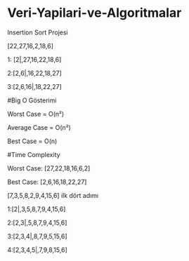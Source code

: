 # Veri-Yapilari-ve-Algoritmalar

 Insertion Sort Projesi
 
[22,27,16,2,18,6] 

1: [2|,27,16,22,18,6]

2:[2,6|,16,22,18,27]

3:[2,6,16|,18,22,27] 

#Big O Gösterimi

Worst Case = O(n²)

Average Case = O(n²)

Best Case = O(n)

#Time Complexity


Worst Case: [27,22,18,16,6,2]

Best Case: [2,6,16,18,22,27]

[7,3,5,8,2,9,4,15,6] ilk dört adımı

1:[2|,3,5,8,7,9,4,15,6]

2:[2,3|,5,8,7,9,4,15,6]

3:[2,3,4|,8,7,9,5,15,6]

4:[2,3,4,5|,7,9,8,15,6]
